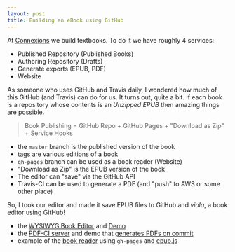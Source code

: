 ```yaml
---
layout: post
title: Building an eBook using GitHub
---
```


At [Connexions](http://cnx.org) we build textbooks. To do it we have roughly 4 services:

- Published Repository (Published Books)
- Authoring Repository (Drafts)
- Generate exports (EPUB, PDF)
- Website

As someone who uses GitHub and Travis daily, I wondered how much of this GitHub (and Travis) can do for us.
It turns out, quite a bit. If each book is a repository whose contents is an _Unzipped EPUB_ then amazing things are possible.

> Book Publishing = GitHub Repo + GitHub Pages + "Download as Zip" + Service Hooks

- the `master` branch is the published version of the book
- tags are various editions of a book
- `gh-pages` branch can be used as a book reader (Website)
- "Download as Zip" is the EPUB version of the book
- The editor can "save" via the GitHub API
- Travis-CI can be used to generate a PDF (and "push" to AWS or some other place)

So, I took our editor and made it save EPUB files to GitHub and _viola_, a book editor using GitHub!

- the [WYSIWYG Book Editor](https://github.com/oerpub/github-bookeditor) and [Demo](http://oerpub.github.io/github-bookeditor)
- the [PDF-CI server](https://github.com/philschatz/pdf-ci) and demo that [generates PDFs on commit](http://pdf.oerpub.org)
- example of the [book reader](http://philschatz.com/epub-anatomy/reader/) using `gh-pages` and [epub.js](https://github.com/futurepress/epub.js)
